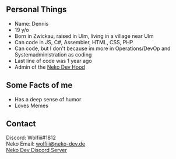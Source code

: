 ## Personal Things

* Name: Dennis
* 19 y/o
* Born in Zwickau, raised in Ulm, living in a village near Ulm
* Can code in JS, C#, Assembler, HTML, CSS, PHP
* Can code, but I don't because im more in Operations/DevOp and Systemadministration as coding
* Last line of code was 1 year ago
* Admin of the [Neko Dev Hood](https://github.com/Neko-Developments)

## Some Facts of me

* Has a deep sense of humor
* Loves Memes

## Contact
Discord: Wolfiii#1812\
Neko Email: wolfiii@neko-dev.de\
[Neko Dev Discord Server](https://discord.gg/QBrqEUG)
